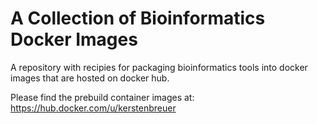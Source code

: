 # A Collection of Bioinformatics Docker Images
A repository with recipies for packaging bioinformatics tools into docker images that are hosted on docker hub.

Please find the prebuild container images at:
https://hub.docker.com/u/kerstenbreuer

